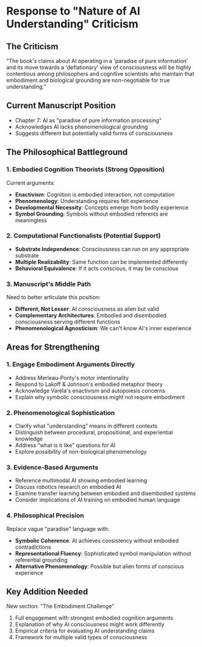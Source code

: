 # Response to "Nature of AI Understanding" Criticism

## The Criticism

"The book's claims about AI operating in a 'paradise of pure information' and its move towards a 'deflationary' view of consciousness will be highly contentious among philosophers and cognitive scientists who maintain that embodiment and biological grounding are non-negotiable for true understanding."

## Current Manuscript Position

- Chapter 7: AI as "paradise of pure information processing"
- Acknowledges AI lacks phenomenological grounding
- Suggests different but potentially valid forms of consciousness

## The Philosophical Battleground

### 1. Embodied Cognition Theorists (Strong Opposition)

Current arguments:

- **Enactivism**: Cognition is embodied interaction, not computation
- **Phenomenology**: Understanding requires felt experience
- **Developmental Necessity**: Concepts emerge from bodily experience
- **Symbol Grounding**: Symbols without embodied referents are meaningless

### 2. Computational Functionalists (Potential Support)

- **Substrate Independence**: Consciousness can run on any appropriate substrate
- **Multiple Realizability**: Same function can be implemented differently
- **Behavioral Equivalence**: If it acts conscious, it may be conscious

### 3. Manuscript's Middle Path

Need to better articulate this position:

- **Different, Not Lesser**: AI consciousness as alien but valid
- **Complementary Architectures**: Embodied and disembodied consciousness serving different functions
- **Phenomenological Agnosticism**: We can't know AI's inner experience

## Areas for Strengthening

### 1. Engage Embodiment Arguments Directly

- Address Merleau-Ponty's motor intentionality
- Respond to Lakoff & Johnson's embodied metaphor theory
- Acknowledge Varela's enactivism and autopoiesis concerns
- Explain why symbolic consciousness might not require embodiment

### 2. Phenomenological Sophistication

- Clarify what "understanding" means in different contexts
- Distinguish between procedural, propositional, and experiential knowledge
- Address "what is it like" questions for AI
- Explore possibility of non-biological phenomenology

### 3. Evidence-Based Arguments

- Reference multimodal AI showing embodied learning
- Discuss robotics research on embodied AI
- Examine transfer learning between embodied and disembodied systems
- Consider implications of AI training on embodied human language

### 4. Philosophical Precision

Replace vague "paradise" language with:

- **Symbolic Coherence**: AI achieves consistency without embodied contradictions
- **Representational Fluency**: Sophisticated symbol manipulation without referential grounding
- **Alternative Phenomenology**: Possible but alien forms of conscious experience

## Key Addition Needed

New section: "The Embodiment Challenge"

1. Full engagement with strongest embodied cognition arguments
2. Explanation of why AI consciousness might work differently
3. Empirical criteria for evaluating AI understanding claims
4. Framework for multiple valid types of consciousness
